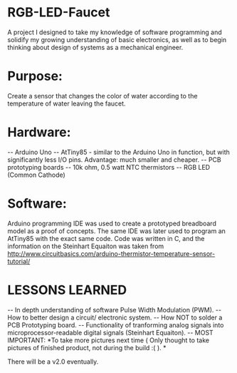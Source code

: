 # RGB-LED-Faucet

A project I designed to take my knowledge of software programming and solidify my growing understanding of basic electronics, as well as to begin thinking about design of systems as a mechanical engineer. 

# Purpose:
Create a sensor that changes the color of water according to the temperature of water leaving the faucet.

# Hardware:
-- Arduino Uno
-- AtTiny85 - similar to the Arduino Uno in function, but with significantly less I/O pins. Advantage: much smaller and cheaper.
-- PCB prototyping boards
-- 10k ohm, 0.5 watt NTC thermistors
-- RGB LED (Common Cathode)

# Software:
Arduino programming IDE was used to create a prototyped breadboard model as a proof of concepts. The same IDE was later used to program an AtTiny85 with the exact same code. Code was written in C, and the information on the Steinhart Equaiton was taken from http://www.circuitbasics.com/arduino-thermistor-temperature-sensor-tutorial/

# LESSONS LEARNED
-- In depth understanding of software Pulse Width Modulation (PWM).
-- How to better design a circuit/ electronic system.
-- How NOT to solder a PCB Prototyping board.
-- Functionality of tranforming analog signals into microprocessor-readable digital signals (Steinhart Equaiton).
-- MOST IMPORTANT: *To take more pictures next time (  Only thought to take pictures of finished product, not during the build :(  ). *

There will be a v2.0 eventually.
